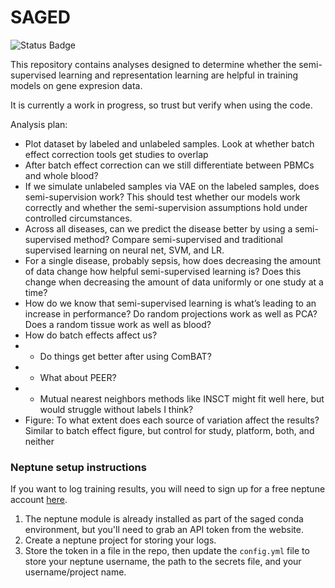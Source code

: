 # SAGED

![Status Badge](https://github.com/greenelab/saged/workflows/PythonTests/badge.svg)


This repository contains analyses designed to determine whether the semi-supervised learning
and representation learning are helpful in training models on gene expresion data.

It is currently a work in progress, so trust but verify when using the code.

Analysis plan:
- Plot dataset by labeled and unlabeled samples. Look at whether batch effect correction tools get studies to overlap
- After batch effect correction can we still differentiate between PBMCs and whole blood?
- If we simulate unlabeled samples via VAE on the labeled samples, does semi-supervision work?
This should test whether our models work correctly and whether the semi-supervision assumptions hold under controlled circumstances.
- Across all diseases, can we predict the disease better by using a semi-supervised method?
Compare semi-supervised and traditional supervised learning on neural net, SVM, and LR.
- For a single disease, probably sepsis, how does decreasing the amount of data change how helpful semi-supervised learning is?
Does this change when decreasing the amount of data uniformly or one study at a time?
- How do we know that semi-supervised learning is what’s leading to an increase in performance?
Do random projections work as well as PCA? Does a random tissue work as well as blood?
- How do batch effects affect us?
- - Do things get better after using ComBAT?
- - What about PEER?
- - Mutual nearest neighbors methods like INSCT might fit well here, but would struggle without labels I think?
- Figure: To what extent does each source of variation affect the results?
Similar to batch effect figure, but control for study, platform, both, and neither

### Neptune setup instructions
If you want to log training results, you will need to sign up for a free neptune account [here](https://neptune.ai/).
1. The neptune module is already installed as part of the saged conda environment, but you'll need to grab an API token from the website.
2. Create a neptune project for storing your logs.
3. Store the token in a file in the repo, then update the `config.yml` file to store your neptune username, the path to the secrets file, and your username/project name.
